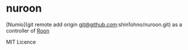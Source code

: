 # nuroon

[Numio](git remote add origin git@github.com:shin1ohno/nuroon.git) as a controller of [Roon](https://roonlabs.com)

MIT Licence
